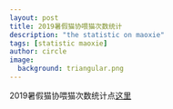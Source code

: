 ```yaml
---
layout: post
title: 2019暑假猫协喂猫次数统计
description: "the statistic on maoxie"
tags: [statistic maoxie]
author: circle
image:
  background: triangular.png
---
```


2019暑假猫协喂猫次数统计点<a rel="license" href="https://www.icloud.com/numbers/0nyJZTBehLRtJCvE2gPH1_O0Q" target="_blank">这里</a>

<object width="100%" height="500%" data="/assets/img/maoxie.pdf" type="application/pdf">
      <param name="src" value="/assets/img/maoxie.pdf">
</object>

<head> 
<script defer src="https://use.fontawesome.com/releases/v5.0.13/js/all.js"></script> 
<script defer src="https://use.fontawesome.com/releases/v5.0.13/js/v4-shims.js"></script> 
</head> 

<link rel="stylesheet" href="https://use.fontawesome.com/releases/v5.0.13/css/all.css">